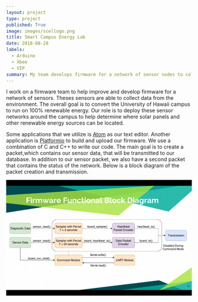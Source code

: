 ```yaml
---
layout: project
type: project
published: True
image: images/scellogo.png
title: Smart Campus Energy Lab
date: 2018-08-28
labels:
  - Arduino
  - Xbee
  - VIP
summary: My team develops firmware for a network of sensor nodes to collect meteorological data.
---
```


I work on a firmware team to help improve and develop firmware for a network of sensors. Theses sensors are able to collect data from the environment. The overall goal is to convert the University of Hawaii campus to run on 100% renewable energy. Our role is to deploy these sensor networks around the campus to help determine where solar panels and other renewable energy sources can be located.

Some applications that we utilize is [Atom](https://atom.io/) as our text editor. Another application is [Platformio](https://platformio.org/) to build and upload our firmware. We use a combination of C and C++ to write our code. The main goal is to create a packet,which contains our sensor data, that will be transmitted to our database. In addition to our sensor packet, we also have a second packet that contains the status of the network. Below is a block diagram of the packet creation and transmission. 

<img class="ui scel diagram" src="../images/sceldiagram.png">